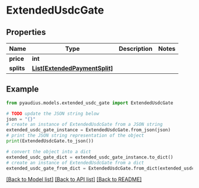 # ExtendedUsdcGate


## Properties

Name | Type | Description | Notes
------------ | ------------- | ------------- | -------------
**price** | **int** |  | 
**splits** | [**List[ExtendedPaymentSplit]**](ExtendedPaymentSplit.md) |  | 

## Example

```python
from pyaudius.models.extended_usdc_gate import ExtendedUsdcGate

# TODO update the JSON string below
json = "{}"
# create an instance of ExtendedUsdcGate from a JSON string
extended_usdc_gate_instance = ExtendedUsdcGate.from_json(json)
# print the JSON string representation of the object
print(ExtendedUsdcGate.to_json())

# convert the object into a dict
extended_usdc_gate_dict = extended_usdc_gate_instance.to_dict()
# create an instance of ExtendedUsdcGate from a dict
extended_usdc_gate_from_dict = ExtendedUsdcGate.from_dict(extended_usdc_gate_dict)
```
[[Back to Model list]](../README.md#documentation-for-models) [[Back to API list]](../README.md#documentation-for-api-endpoints) [[Back to README]](../README.md)


